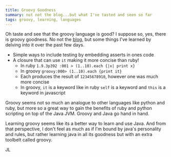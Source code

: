 ```yaml
---
title: Groovy Goodness
summary: not not the blog...but what I've tasted and seen so far
tags: groovy, learning, languages
---
```


Oh taste and see that the groovy language is good?  I suppose so, yes,
there is groovy goodness.  No not the [blog](http://mrhaki.blogspot.com/), but some things I've learned
by delving into it over the past few days.

+ Simple ways to include testing by embedding asserts in ones code
+ A closure that can use `it` making it more concise than ruby!
  + In ruby `1.9.3p392 :001 > (1..10).each {|x| print x}`
  + In groovy `groovy:000> (1..10).each {print it}`
  + Each produces the result of `12345678910`, however one was much more
    concise
  + In groovy, `it` is a keyword like in ruby `self` is a keyword and
    `this` is a keyword in javascript

Groovy seems not so much an analogue to other languages like python and
ruby, but more so a great way to gain the benefits of ruby and python
scripting on top of the Java JVM.  Groovy and Java go hand in hand.

Learning groovy seems like its a better way to learn and use Java.  And
from that perspective, I don't feel as much as if I'm bound by java's
personality and rules, but rather learning java in all its goodness but
with an extra toolbelt called groovy.

JL
